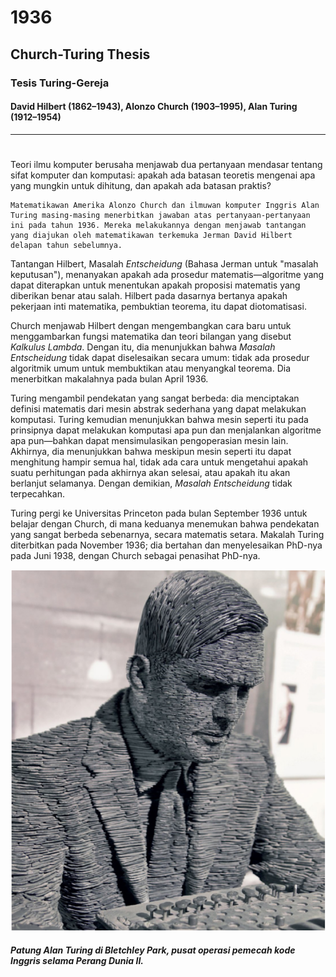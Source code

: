 # 1936

## Church-Turing Thesis

### Tesis Turing-Gereja

#### **David Hilbert** (1862–1943), **Alonzo Church** (1903–1995), **Alan Turing** (1912–1954)
---

#
Teori ilmu komputer berusaha menjawab dua pertanyaan mendasar tentang sifat komputer dan komputasi: apakah ada batasan teoretis mengenai apa yang mungkin untuk dihitung, dan apakah ada batasan praktis?

    Matematikawan Amerika Alonzo Church dan ilmuwan komputer Inggris Alan Turing masing-masing menerbitkan jawaban atas pertanyaan-pertanyaan ini pada tahun 1936. Mereka melakukannya dengan menjawab tantangan yang diajukan oleh matematikawan terkemuka Jerman David Hilbert delapan tahun sebelumnya.

Tantangan Hilbert, Masalah _Entscheidung_ (Bahasa Jerman untuk "masalah keputusan"), menanyakan apakah ada prosedur matematis—algoritme yang dapat diterapkan untuk menentukan apakah proposisi matematis yang diberikan benar atau salah. Hilbert pada dasarnya bertanya apakah pekerjaan inti matematika, pembuktian teorema, itu  dapat diotomatisasi.

Church menjawab Hilbert dengan mengembangkan cara baru untuk menggambarkan fungsi matematika dan teori bilangan yang disebut _Kalkulus Lambda_. Dengan itu, dia menunjukkan bahwa _Masalah Entscheidung_ tidak dapat diselesaikan secara umum: tidak ada prosedur algoritmik umum untuk membuktikan atau menyangkal teorema. Dia menerbitkan makalahnya pada bulan April 1936.

Turing mengambil pendekatan yang sangat berbeda: dia menciptakan definisi matematis dari mesin abstrak sederhana yang dapat melakukan komputasi. Turing kemudian menunjukkan bahwa mesin seperti itu pada prinsipnya dapat melakukan komputasi apa pun dan menjalankan algoritme apa pun—bahkan dapat mensimulasikan pengoperasian mesin lain. Akhirnya, dia menunjukkan bahwa meskipun mesin seperti itu dapat menghitung hampir semua hal, tidak ada cara untuk mengetahui apakah suatu perhitungan pada akhirnya akan selesai, atau apakah itu akan berlanjut selamanya. Dengan demikian, _Masalah Entscheidung_ tidak terpecahkan.

Turing pergi ke Universitas Princeton pada bulan September 1936 untuk belajar dengan Church, di mana keduanya menemukan bahwa pendekatan yang sangat berbeda sebenarnya, secara matematis setara. Makalah Turing diterbitkan pada November 1936; dia bertahan dan menyelesaikan PhD-nya pada Juni 1938, dengan Church sebagai penasihat PhD-nya.


<img src= PatungAlanTuring.png>
 
##### _Patung Alan Turing di Bletchley Park, pusat operasi pemecah kode Inggris selama Perang Dunia II._
